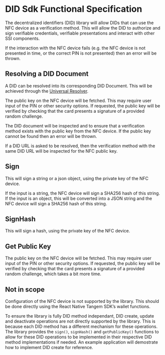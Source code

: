 # DID Sdk Functional Specification

The  decentralized identifiers (DID) library will allow DIDs that can use the NFC device as a verification method. This will allow the DID to authorize and sign verifiable credentials, verifiable presentations and interact with other SSI components.

If the interaction with the NFC device fails (e.g. the NFC device is not presented in time, or the correct PIN is not presented) then an error will be thrown.

## Resolving a DID Document
A DID can be resolved into its corresponding DID Document. This will be achieved through the [Universal Resolver](https://github.com/decentralized-identity/universal-resolver).

The public key on the NFC device will be fetched.  This may require user input of the PIN or other security options. If requested, the public key will be verified by checking that the card presents a signature of a provided random challenge.

The DID document will be inspected and to ensure that a verification method exists with the public key from the NFC device. If the public key cannot be found then an error will be thrown.

If a DID URL is asked to be resolved, then the verification method with the same DID URL will be inspected for the NFC public key.

## Sign
This will sign a string or a json object, using the private key of the NFC device.

If the input is a string, the NFC device will sign a SHA256 hash of this string. If the input is an object, this will be converted into a JSON string and the NFC device will sign a SHA256 hash of this string.

## SignHash
This will sign a hash, using the private key of the NFC device.

## Get Public Key
The public key on the NFC device will be fetched. This may require user input of the PIN or other security options. If requested, the public key will be verified by checking that the card presents a signature of a provided random challenge, which takes a bit more time.

## Not in scope
Configuration of the NFC  device is not supported by the library. This should be done directly using the React Native Tangem SDK’s wallet functions.

To ensure the library is fully DID method independant, DID create, update and deactivate operations are not directly supported by the library. This is because each DID method has a different mechanism for these operations. The library provides the `sign()`, `signHash()` and `getPublicKey()` functions to allow for these DID operations to be implemented in their respective DID method implementations if needed. An example application will demostrate how to implement DID create for reference.